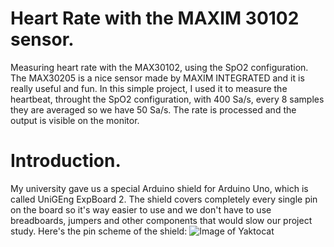 # Heart Rate with the MAXIM 30102 sensor.
  Measuring heart rate with the MAX30102, using the SpO2 configuration. The MAX30205 is a nice sensor made by MAXIM INTEGRATED and it is really useful and fun. In this simple project, I used it to measure the heartbeat, throught the SpO2 configuration, with 400 Sa/s, every 8 samples they are averaged so we have 50 Sa/s. The rate is processed and the output is visible on the monitor.

# Introduction.
My university gave us a special Arduino shield for Arduino Uno, which is called UniGEng ExpBoard 2. The shield covers completely every single pin on the board so it's way easier to use and we don't have to use breadboards, jumpers and other components that would slow our project study. Here's the pin scheme of the shield:
![Image of Yaktocat](https://octodex.github.com/images/yaktocat.png)
